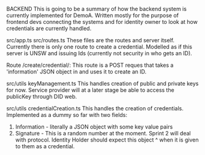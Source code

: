 BACKEND
This is going to be a summary of how the backend system is currently implemented for DemoA. Written mostly for the purpose of frontend devs connecting the systems and for identity owner to look at how credentials are currently handled.

src/app.ts src/routes.ts
These files are the routes and server itself. Currently there is only one route to create a credential. Modelled as if this server is UNSW and issuing Ids (currently not security in who gets an ID).

Route /create/credential/:
This route is a POST reques that takes a 'information' JSON object in and uses it to create an ID.

src/utils keyManagement.ts
This handles creation of public and private keys for now. Service provider will at a later stage be able to access the publicKey through DID web.

src/utils credentialCreation.ts
This handles the creation of credentials. Implemented as a dummy so far with two fields:
1. Information - literally a JSON object with some key value pairs
2. Signature - This is a random number at the moment. Sprint 2 will deal with protocol.
Identity Holder should expect this object ^ when it is given to them as a credential.